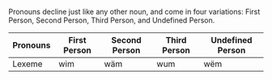 Pronouns decline just like any other noun, and come in four variations: First Person, Second Person, Third Person, and Undefined Person.

Pronouns|First Person|Second Person|Third Person|Undefined Person
--------|------------|-------------|------------|----------------
Lexeme|wim|wäm|wum|wëm

